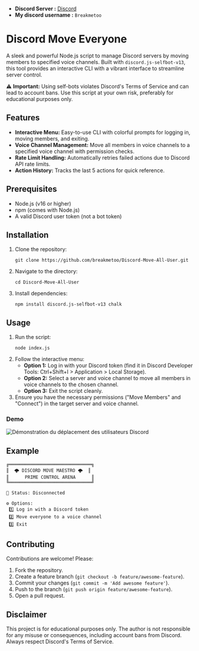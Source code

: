 - **Discord Server :** [Discord](https://discord.gg/evAj669vM4)
- **My discord username  :** `Breakmetoo`


# Discord Move Everyone

A sleek and powerful Node.js script to manage Discord servers by moving members to specified voice channels. Built with `discord.js-selfbot-v13`, this tool provides an interactive CLI with a vibrant interface to streamline server control.

⚠️ **Important:** Using self-bots violates Discord's Terms of Service and can lead to account bans. Use this script at your own risk, preferably for educational purposes only.

## Features

- **Interactive Menu:** Easy-to-use CLI with colorful prompts for logging in, moving members, and exiting.
- **Voice Channel Management:** Move all members in voice channels to a specified voice channel with permission checks.
- **Rate Limit Handling:** Automatically retries failed actions due to Discord API rate limits.
- **Action History:** Tracks the last 5 actions for quick reference.


## Prerequisites

- Node.js (v16 or higher)
- npm (comes with Node.js)
- A valid Discord user token (not a bot token)

## Installation

1. Clone the repository:
   ```
   git clone https://github.com/breakmetoo/Discord-Move-All-User.git
   ```
2. Navigate to the directory:
   ```
   cd Discord-Move-All-User
   ```
3. Install dependencies:
   ```
   npm install discord.js-selfbot-v13 chalk
   ```

## Usage

1. Run the script:
   ```
   node index.js
   ```
2. Follow the interactive menu:
   - **Option 1:** Log in with your Discord token (find it in Discord Developer Tools: Ctrl+Shift+I > Application > Local Storage).
   - **Option 2:** Select a server and voice channel to move all members in voice channels to the chosen channel.
   - **Option 3:** Exit the script cleanly.
3. Ensure you have the necessary permissions ("Move Members" and "Connect") in the target server and voice channel.

### Demo
![Démonstration du déplacement des utilisateurs Discord](ezgif-1a74c9c65ae008.gif)


## Example

```
╔═══════════════════════════════╗
║  🌩️ DISCORD MOVE MAESTRO 🌩️  ║
║      PRIME CONTROL ARENA      ║
╚═══════════════════════════════╝

📡 Status: Disconnected

⚙️ Options:
 1️⃣ Log in with a Discord token
 2️⃣ Move everyone to a voice channel
 3️⃣ Exit
```

## Contributing


Contributions are welcome! Please:

1. Fork the repository.
2. Create a feature branch (`git checkout -b feature/awesome-feature`).
3. Commit your changes (`git commit -m 'Add awesome feature'`).
4. Push to the branch (`git push origin feature/awesome-feature`).
5. Open a pull request.


## Disclaimer

This project is for educational purposes only. The author is not responsible for any misuse or consequences, including account bans from Discord. Always respect Discord's Terms of Service.
